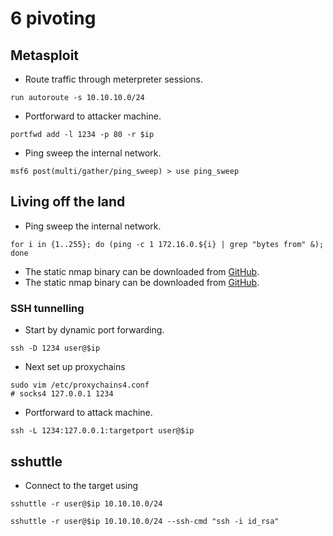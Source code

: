# 6 pivoting

## Metasploit

- Route traffic through meterpreter sessions.
```shell
run autoroute -s 10.10.10.0/24
```

- Portforward to attacker machine.
```shell
portfwd add -l 1234 -p 80 -r $ip
```

- Ping sweep the internal network.

```shell
msf6 post(multi/gather/ping_sweep) > use ping_sweep
```

## Living off the land

- Ping sweep the internal network.

```shell
for i in {1..255}; do (ping -c 1 172.16.0.${i} | grep "bytes from" &); done
```

- The static nmap binary can be downloaded from [GitHub](https://github.com/andrew-d/static-binaries/blob/master/binaries/linux/x86_64/nmap).
- The static nmap binary can be downloaded from [GitHub](https://github.com/andrew-d/static-binaries/blob/master/binaries/linux/x86_64/ncat).

### SSH tunnelling

- Start by dynamic port forwarding.

```shell
ssh -D 1234 user@$ip
```

- Next set up proxychains

```shell
sudo vim /etc/proxychains4.conf
# socks4 127.0.0.1 1234
```

- Portforward to attack machine.

```shell
ssh -L 1234:127.0.0.1:targetport user@$ip
```

## sshuttle

- Connect to the target using

```shell
sshuttle -r user@$ip 10.10.10.0/24
```

```shell
sshuttle -r user@$ip 10.10.10.0/24 --ssh-cmd "ssh -i id_rsa"
```
